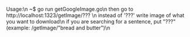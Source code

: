 Usage:\n
~$ go run getGoogleImage.go\n
then go to http://localhost:1323/getImage/??? \n
instead of '???' write image of what you want to download\n
if you are searching for a sentence, put "???" (example: /getImage/"bread and butter")\n
